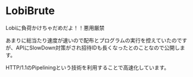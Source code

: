 # LobiBrute
Lobiに負荷かけちゃだめだよ！！悪用厳禁

あまりに総当たり速度が速いので配布とプログラムの実行を控えていたのですが、APIにSlowDown対策がされ招待IDも長くなったとのことなので公開します。

HTTP/1.1のPipeliningという技術を利用することで高速化しています。
